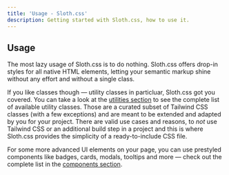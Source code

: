 ```yaml
---
title: 'Usage - Sloth.css'
description: Getting started with Sloth.css, how to use it.
---
```


## Usage

The most lazy usage of Sloth.css is to do nothing. Sloth.css offers drop-in styles for all native HTML elements, letting your semantic markup shine without any effort and without a single class.

If you like classes though &mdash; utility classes in particluar, Sloth.css got you covered. You can take a look at the [utilities section](/utilities/border) to see the complete list of available utility classes. Those are a curated subset of Tailwind CSS classes (with a few exceptions) and are meant to be extended and adapted by you for your project. There are valid use cases and reasons, to _not_ use Tailwind CSS or an additional build step in a project and this is where Sloth.css provides the simplicity of a ready-to-include CSS file.

For some more advanced UI elements on your page, you can use prestyled components like badges, cards, modals, tooltips and more &mdash; check out the complete list in the [components section](/components/badge).
